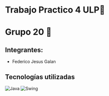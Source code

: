 # Trabajo Practico 4 ULP🎯

# Grupo 20 🚀

## Integrantes:
- Federico Jesus Galan 



## Tecnologías utilizadas

![Java](https://img.shields.io/badge/Java-ED8B00?style=for-the-badge&logo=java&logoColor=white)
![Swing](https://img.shields.io/badge/Swing-4EAA25?style=for-the-badge)
